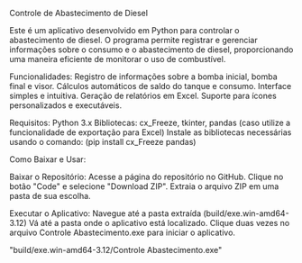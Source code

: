 Controle de Abastecimento de Diesel

Este é um aplicativo desenvolvido em Python para controlar o abastecimento de diesel.
O programa permite registrar e gerenciar informações sobre o consumo e o abastecimento de diesel, 
proporcionando uma maneira eficiente de monitorar o uso de combustível.

Funcionalidades:
Registro de informações sobre a bomba inicial, bomba final e visor.
Cálculos automáticos de saldo do tanque e consumo.
Interface simples e intuitiva.
Geração de relatórios em Excel.
Suporte para ícones personalizados e executáveis.

Requisitos:
Python 3.x
Bibliotecas: cx_Freeze, tkinter, pandas (caso utilize a funcionalidade de exportação para Excel)
Instale as bibliotecas necessárias usando o comando:
(pip install cx_Freeze pandas)

Como Baixar e Usar:

Baixar o Repositório:
Acesse a página do repositório no GitHub.
Clique no botão "Code" e selecione "Download ZIP".
Extraia o arquivo ZIP em uma pasta de sua escolha.

Executar o Aplicativo:
Navegue até a pasta extraída (build/exe.win-amd64-3.12)
Vá até a pasta onde o aplicativo está localizado.
Clique duas vezes no arquivo Controle Abastecimento.exe para iniciar o aplicativo.

"build/exe.win-amd64-3.12/Controle Abastecimento.exe"
